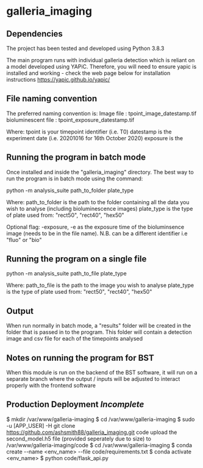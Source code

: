 # galleria_imaging

## Dependencies
The project has been tested and developed using Python 3.8.3

The main program runs with individual galleria detection which is reliant on a model developed using YAPiC.
Therefore, you will need to ensure yapic is installed and working - check the web page below for installation instructions
https://yapic.github.io/yapic/


## File naming convention
The preferred naming convention is:
Image file : tpoint_image_datestamp.tif
bioluminescent file : tpoint_exposure_datestamp.tif

Where:
tpoint is your timepoint identifier (i.e. T0)
datestamp is the experiment date (i.e. 20201016 for 16th October 2020)
exposure is the

## Running the program in batch mode

Once installed and inside the "galleria_imaging" directory. The best way to run the program is in batch mode using the command:

python -m analysis_suite path_to_folder plate_type

Where:
path_to_folder is the path to the folder containing all the data you wish to analyse (including bioluminescence images)
plate_type is the type of plate used from: "rect50", "rect40", "hex50"

Optional flag:
-exposure, -e as the exposure time of the bioluminsence image (needs to be in the file name). N.B. can be a different identifier i.e "fluo" or "bio"

## Running the program on a single file

python -m analysis_suite path_to_file plate_type

Where:
path_to_file is the path to the image you wish to analyse
plate_type is the type of plate used from: "rect50", "rect40", "hex50"

## Output

When run normally in batch mode, a "results" folder will be created in the folder that is passed in to the program.
This folder will contain a detection image and csv file for each of the timepoints analysed

## Notes on running the program for BST
When this module is run on the backend of the BST software, it will run on a separate branch where the output / inputs will
be adjusted to interact properly with the frontend software

## Production Deployment *Incomplete*

$ mkdir /var/www/galleria-imaging
$ cd /var/www/galleria-imaging
$ sudo -u [APP_USER] -H git clone https://github.com/ashsmith88/galleria_imaging.git code
upload the second_model.h5 file (provided seperately due to size) to /var/www/galleria-imaging/code 
$ cd /var/www/galleria-imaging
$ conda create --name <env_name> --file code/requirements.txt
$ conda activate <env_name>
$ python code/flask_api.py

